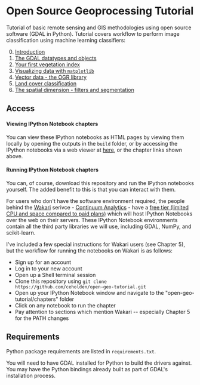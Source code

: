 Open Source Geoprocessing Tutorial
=================

Tutorial of basic remote sensing and GIS methodologies using open source software (GDAL in Python). Tutorial covers workflow to perform image classification using machine learning classifiers:

0. [Introduction](http://nbviewer.ipython.org/github/ceholden/open-geo-tutorial/blob/master/Python/chapterschapter_0_introduction.ipynb)
1. [The GDAL datatypes and objects](http://nbviewer.ipython.org/github/ceholden/open-geo-tutorial/blob/master/Python/chapterschapter_1_GDALDataset.ipynb)
2. [Your first vegetation index](http://nbviewer.ipython.org/github/ceholden/open-geo-tutorial/blob/master/Python/chapterschapter_2_indices.ipynb)
3. [Visualizing data with `matplotlib`](http://nbviewer.ipython.org/github/ceholden/open-geo-tutorial/blob/master/Python/chapterschapter_3_visualization.ipynb)
4. [Vector data - the OGR library](http://nbviewer.ipython.org/github/ceholden/open-geo-tutorial/blob/master/Python/chapters/chapter_4_vector.ipynb)
5. [Land cover classification](http://nbviewer.ipython.org/github/ceholden/open-geo-tutorial/blob/master/Python/chapterschapter_5_classification.ipynb)
6. [The spatial dimension - filters and segmentation](http://nbviewer.ipython.org/github/ceholden/open-geo-tutorial/blob/master/Python/chapterschapter_6_spatial.ipynb)


## Access
#### Viewing IPython Notebook chapters
You can view these IPython notebooks as HTML pages by viewing them locally by opening the outputs in the `build` folder, or by accessing the IPython notebooks via a web viewer at [here](http://nbviewer.ipython.org/github/ceholden/open-geo-tutorial/tree/master/Python/chapters), or the chapter links shown above.


#### Running IPython Notebook chapters
You can, of course, download this repository and run the IPython notebooks yourself. The added benefit to this is that you can interact with them.

For users who don't have the software environment required, the people behind the [Wakari](www.wakari.io) serivce - [Continuum Analytics](http://continuum.io/) - have a [free tier (limited CPU and space compared to paid plans)](https://wakari.io/plans) which will host IPython Notebooks over the web on their servers. These IPython Notebook environments contain all the third party libraries we will use, including GDAL, NumPy, and scikit-learn.

I've included a few special instructions for Wakari users (see Chapter 5), but the workflow for running the notebooks on Wakari is as follows:

+ Sign up for an account
+ Log in to your new account
+ Open up a Shell terminal session
+ Clone this repository using `git clone https://github.com/ceholden/open-geo-tutorial.git`
+ Open up your IPython Notebook window and navigate to the "open-geo-tutorial/chapters" folder
+ Click on any notebook to run the chapter
+ Pay attention to sections which mention Wakari -- especially Chapter 5 for the PATH changes

## Requirements

Python package requirements are listed in `requirements.txt`.

You will need to have GDAL installed for Python to build the drivers against. You may have the Python bindings already built as part of GDAL's installation process.
